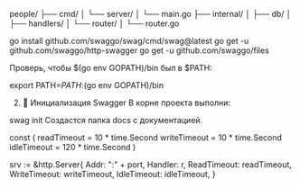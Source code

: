 people/
├── cmd/
│   └── server/
│       └── main.go
├── internal/
│   ├── db/
│   ├── handlers/
│   └── router/
│       └── router.go


go install github.com/swaggo/swag/cmd/swag@latest
go get -u github.com/swaggo/http-swagger
go get -u github.com/swaggo/files

Проверь, чтобы $(go env GOPATH)/bin был в $PATH:


export PATH=$PATH:$(go env GOPATH)/bin

2. 📂 Инициализация Swagger
В корне проекта выполни:


swag init
Создастся папка docs с документацией.


const (
	readTimeout  = 10 * time.Second
	writeTimeout = 10 * time.Second
	idleTimeout  = 120 * time.Second
)


srv := &http.Server{
	Addr:         ":" + port,
	Handler:      r,
	ReadTimeout:  readTimeout,
	WriteTimeout: writeTimeout,
	IdleTimeout:  idleTimeout,
}




